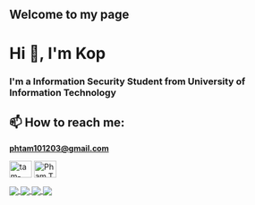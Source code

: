 ## Welcome to my page
<h1 align="left">Hi 👋, I'm Kop</h1>
<h3 align="left">I'm a Information Security Student from University of Information Technology</h3>

## 📫 How to reach me: 
**phtam101203@gmail.com**
<p align="left">
<a href="https://www.linkedin.com/in/tam-thanh-pham-23213a273/" target="blank"><img align="center" src="https://raw.githubusercontent.com/rahuldkjain/github-profile-readme-generator/master/src/images/icons/Social/linked-in-alt.svg" alt="tam-thanh-pham-23213a273" height="30" width="40" /></a>
<a href="https://www.facebook.com/Pham.Tam203/" target="blank"><img align="center" src="https://raw.githubusercontent.com/rahuldkjain/github-profile-readme-generator/master/src/images/icons/Social/facebook.svg" alt="Pham.Tam203" height="30" width="40" /></a>
</p>

<a href="https://github.com/K0p9/OSSIM-AlienVault">
  <!-- Change the `github-readme-stats.anuraghazra1.vercel.app` to `github-readme-stats.vercel.app`  -->
  <img align="center" src="https://github-readme-stats-anuraghazra1.vercel.app/api/pin/?username=K0p9&repo=OSSIM-AlienVault&theme=radical" />
</a>     

<a href="https://github.com/K0p9/Digital-Signature_CrystalDilithium">
  <!-- Change the `github-readme-stats.anuraghazra1.vercel.app` to `github-readme-stats.vercel.app`  -->
  <img align="center" src="https://github-readme-stats-anuraghazra1.vercel.app/api/pin/?username=K0p9&repo=Digital-Signature_CrystalDilithium&theme=radical" />
</a>    
<a href="https://github.com/K0p9/Secure-API-Based-WebApp">
  <!-- Change the `github-readme-stats.anuraghazra1.vercel.app` to `github-readme-stats.vercel.app`  -->
  <img align="center" src="https://github-readme-stats-anuraghazra1.vercel.app/api/pin/?username=K0p9&repo=Secure-API-Based-WebApp&theme=radical" />
</a>    
<a href="https://github.com/K0p9/BombMan">
  <!-- Change the `github-readme-stats.anuraghazra1.vercel.app` to `github-readme-stats.vercel.app`  -->
  <img align="center" src="https://github-readme-stats-anuraghazra1.vercel.app/api/pin/?username=K0p9&repo=BombMan&theme=radical" />
</a>    

